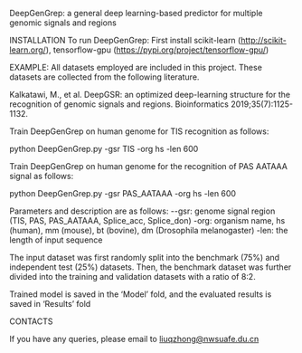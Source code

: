DeepGenGrep: a general deep learning-based predictor for multiple genomic signals and regions


INSTALLATION
To run DeepGenGrep:
First install scikit-learn (http://scikit-learn.org/), tensorflow-gpu (https://pypi.org/project/tensorflow-gpu/) 


EXAMPLE:
All datasets employed are included in this project. These datasets are collected from the following literature.

Kalkatawi, M., et al. DeepGSR: an optimized deep-learning structure for the recognition of genomic signals and regions. Bioinformatics 2019;35(7):1125-1132. 

Train DeepGenGrep on human genome for TIS recognition as follows:

python DeepGenGrep.py -gsr TIS -org hs -len 600

Train DeepGenGrep on human genome for the recognition of PAS AATAAA signal as follows:

python DeepGenGrep.py -gsr PAS_AATAAA -org hs -len 600

Parameters and description are as follows:
--gsr: genome signal region (TIS, PAS, PAS_AATAAA, Splice_acc, Splice_don)
-org: organism name, hs (human), mm (mouse), bt (bovine), dm (Drosophila melanogaster)
-len: the length of input sequence

The input dataset was first randomly split into the benchmark (75%) and independent test (25%) datasets. Then, the benchmark dataset was further divided into the training and validation datasets with a ratio of 8:2.

Trained model is saved in the ‘Model’ fold, and the evaluated results is saved in ‘Results’ fold 


CONTACTS


If you have any queries, please email to liuqzhong@nwsuafe.du.cn
